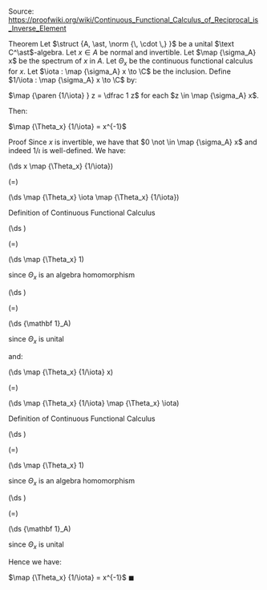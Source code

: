 # 

Source: https://proofwiki.org/wiki/Continuous_Functional_Calculus_of_Reciprocal_is_Inverse_Element

Theorem
Let $\struct {A, \ast, \norm {\, \cdot \,} }$ be a unital $\text C^\ast$-algebra.
Let $x \in A$ be normal and invertible.
Let $\map {\sigma_A} x$ be the spectrum of $x$ in $A$.
Let $\Theta_x$ be the continuous functional calculus for $x$.
Let $\iota : \map {\sigma_A} x \to \C$ be the inclusion.
Define $1/\iota : \map {\sigma_A} x \to \C$ by:

$\map {\paren {1/\iota} } z = \dfrac 1 z$
for each $z \in \map {\sigma_A} x$.

Then:

$\map {\Theta_x} {1/\iota} = x^{-1}$


Proof
Since $x$ is invertible, we have that $0 \not \in \map {\sigma_A} x$ and indeed $1/\iota$ is well-defined.
We have:














\(\ds x \map {\Theta_x} {1/\iota}\)

\(=\)







\(\ds \map {\Theta_x} \iota \map {\Theta_x} {1/\iota}\)





Definition of Continuous Functional Calculus














\(\ds \)

\(=\)







\(\ds \map {\Theta_x} 1\)





since $\Theta_x$ is an algebra homomorphism














\(\ds \)

\(=\)







\(\ds {\mathbf 1}_A\)





since $\Theta_x$ is unital



and:














\(\ds \map {\Theta_x} {1/\iota} x\)

\(=\)







\(\ds \map {\Theta_x} {1/\iota} \map {\Theta_x} \iota\)





Definition of Continuous Functional Calculus














\(\ds \)

\(=\)







\(\ds \map {\Theta_x} 1\)





since $\Theta_x$ is an algebra homomorphism














\(\ds \)

\(=\)







\(\ds {\mathbf 1}_A\)





since $\Theta_x$ is unital



Hence we have:

$\map {\Theta_x} {1/\iota} = x^{-1}$
$\blacksquare$





